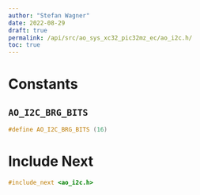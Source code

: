```yaml
---
author: "Stefan Wagner"
date: 2022-08-29
draft: true
permalink: /api/src/ao_sys_xc32_pic32mz_ec/ao_i2c.h/
toc: true
---
```


# Constants

## `AO_I2C_BRG_BITS`

```c
#define AO_I2C_BRG_BITS (16)
```

# Include Next

```c
#include_next <ao_i2c.h>
```
